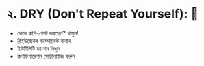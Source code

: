 # ২. DRY (Don't Repeat Yourself): 🔄

- কোড কপি-পেস্ট করছেন? থামুন!
- রিইউজেবল কম্পোনেন্ট বানান
- ইউটিলিটি ফাংশন লিখুন
- কনফিগারেশন সেন্ট্রালাইজ করুন
